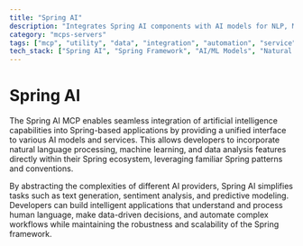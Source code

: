 ```yaml
---
title: "Spring AI"
description: "Integrates Spring AI components with AI models for NLP, ML, and data analysis in Spring applications."
category: "mcps-servers"
tags: ["mcp", "utility", "data", "integration", "automation", "service"]
tech_stack: ["Spring AI", "Spring Framework", "AI/ML Models", "Natural Language Processing", "Machine Learning"]
---
```


# Spring AI

The Spring AI MCP enables seamless integration of artificial intelligence capabilities into Spring-based applications by providing a unified interface to various AI models and services. This allows developers to incorporate natural language processing, machine learning, and data analysis features directly within their Spring ecosystem, leveraging familiar Spring patterns and conventions.

By abstracting the complexities of different AI providers, Spring AI simplifies tasks such as text generation, sentiment analysis, and predictive modeling. Developers can build intelligent applications that understand and process human language, make data-driven decisions, and automate complex workflows while maintaining the robustness and scalability of the Spring framework.
